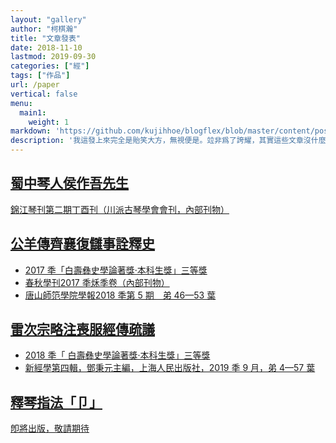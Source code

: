 ```yaml
---
layout: "gallery"
author: "柯棋瀚"
title: "文章發表"
date: 2018-11-10
lastmod: 2019-09-30
categories: ["經"]
tags: ["作品"]
url: /paper
vertical: false
menu:
  main1:
    weight: 1
markdown: 'https://github.com/kujihhoe/blogflex/blob/master/content/post/paper.md'
description: '我這發上來完全是貽笑大方，無視便是。竝非爲了誇耀，其實這些文章沒什麼水平，只是想鞭策自己努力。如果以後能走上學術道路，那這些也筭作一箇起點。（內部刊物指沒有公開發行刊號的刊物）'
---
```


<div class="gallery">
<div class="paper-wrap">
<a href="/blog/2018/02/09/houzuowu.html" target="\_blank"><div class="paper-cardd" style="background-image:url('https://pic.imgdb.cn/item/5e8db91f504f4bcb043ffbd0.jpg')">
<h2>蜀中琴人侯作吾先生</h2>
<p><v>錦江琴刊</v>第二期丁酉刊（川派古琴學會會刊，內部刊物）</p>
</div></a>
</div>

<div class="paper-wrap">
<a href="/blog/2017/10/28/fuchou.html" target="\_blank"><div class="paper-cardd" style="background-image:url('https://pic.imgdb.cn/item/5e8db91f504f4bcb043ffbcc.jpg')">
<h2><v>公羊傳</v>齊襄復讎事詮釋史</h2>
<p><ul><li>2017 秊「白壽彝史學論著獎‧本科生獎」三等獎</li>
<li><v>春秋學刊</v>2017 秊秌季卷（內部刊物）</li>
<li><v>唐山師笵學院學報</v>2018 秊第 5 期　弟 46—53 葉</li></ul>
</p>
</div></a>
</div>

<div class="paper-wrap">
<a href="/178" target="\_blank"><div class="paper-cardd" style="background-image:url('https://pic.imgdb.cn/item/5e8db91f504f4bcb043ffbc8.jpg')">
<h2>雷次宗<v>略注喪服經傳</v>疏議</h2>
<p><ul><li>2018 秊「 白壽彝史學論著獎‧本科生獎」三等獎</li>
<li><v>新經學</v>第四輯，鄧秉元主編，上海人民出版社，2019 秊 9 月，弟 4—57 葉</li></ul></p>
</div></a>
</div>

<div class="paper-wrap">
<a href="" target="\_blank"><div class="paper-cardd">
<h2>釋琴指法「卩」</h2>
<p>卽將出版，敬請期待</p>
</div></a></div>
</div>
